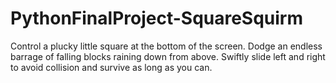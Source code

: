 # PythonFinalProject-SquareSquirm
Control a plucky little square at the bottom of the screen.  Dodge an endless barrage of falling blocks raining down from above. Swiftly slide left and right to avoid collision and survive as long as you can.
